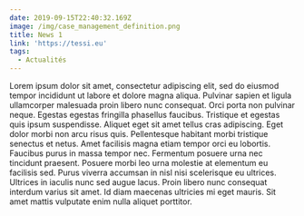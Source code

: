 ```yaml
---
date: 2019-09-15T22:40:32.169Z
image: /img/case_management_definition.png
title: News 1
link: 'https://tessi.eu'
tags:
  - Actualités
---
```

Lorem ipsum dolor sit amet, consectetur adipiscing elit, sed do eiusmod tempor incididunt ut labore et dolore magna aliqua. Pulvinar sapien et ligula ullamcorper malesuada proin libero nunc consequat. Orci porta non pulvinar neque. Egestas egestas fringilla phasellus faucibus. Tristique et egestas quis ipsum suspendisse. Aliquet eget sit amet tellus cras adipiscing. Eget dolor morbi non arcu risus quis. Pellentesque habitant morbi tristique senectus et netus. Amet facilisis magna etiam tempor orci eu lobortis. Faucibus purus in massa tempor nec. Fermentum posuere urna nec tincidunt praesent. Posuere morbi leo urna molestie at elementum eu facilisis sed. Purus viverra accumsan in nisl nisi scelerisque eu ultrices. Ultrices in iaculis nunc sed augue lacus. Proin libero nunc consequat interdum varius sit amet. Id diam maecenas ultricies mi eget mauris. Sit amet mattis vulputate enim nulla aliquet porttitor.

